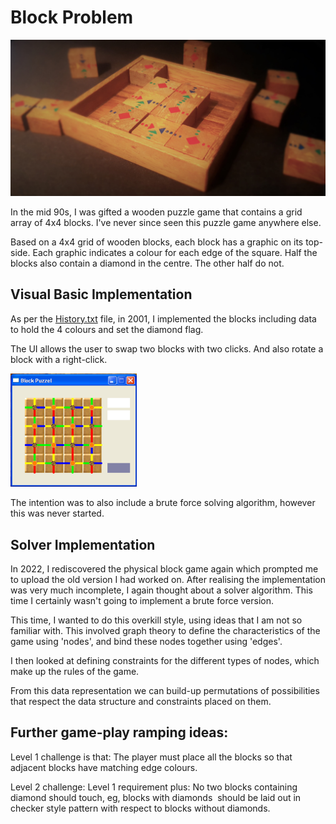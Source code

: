 # Block Problem

<img src="./doc/photo.jpg">

In the mid 90s, I was gifted a wooden puzzle game that contains a grid array of 4x4 blocks. I've never since seen this puzzle game anywhere else.

Based on a 4x4 grid of wooden blocks, each block has a graphic on its top-side. Each graphic indicates a colour for each edge of the square. Half the blocks also contain a diamond in the centre. The other half do not.


## Visual Basic Implementation

As per the [History.txt](./doc/History.txt) file, in 2001, I implemented the blocks including data to hold the 4 colours and set the diamond flag.

The UI allows the user to swap two blocks with two clicks. And also rotate a block with a right-click.

<img src="./doc/vb6.png" width="40%">

The intention was to also include a brute force solving algorithm, however this was never started.

## Solver Implementation

In 2022, I rediscovered the physical block game again which prompted me to upload the old version I had worked on. After realising the implementation was very much incomplete, I again thought about a solver algorithm. This time I certainly wasn't going to implement a brute force version.

This time, I wanted to do this overkill style, using ideas that I am not so familiar with. This involved graph theory to define the characteristics of the game using 'nodes', and bind these nodes together using 'edges'.

I then looked at defining constraints for the different types of nodes, which make up the rules of the game.

From this data representation we can build-up permutations of possibilities that respect the data structure and constraints placed on them.


## Further game-play ramping ideas:

Level 1 challenge is that:
The player must place all the blocks so that adjacent blocks have matching edge colours.

Level 2 challenge:
Level 1 requirement plus:
No two blocks containing diamond should touch, eg, blocks with diamonds  should be laid out in checker style pattern with respect to blocks without diamonds.
